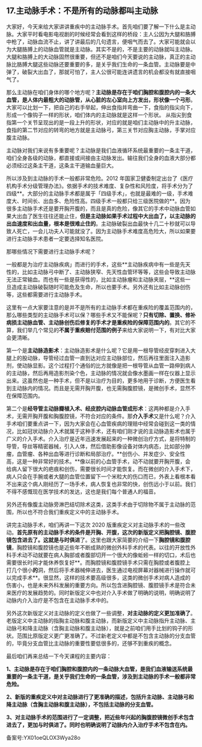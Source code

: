 ## 17.主动脉手术：不是所有的动脉都叫主动脉
大家好，今天来给大家讲讲重疾中的主动脉手术。首先咱们要了解一下什么是主动脉。大家平时看电影电视剧的时候经常会看到这样的桥段：主人公因为大腿和胳膊中枪了，动脉血流不止，讲了讲最后的几句遗言，便咽气而去了。大家可能就会以为大腿胳膊上的动脉血管就是主动脉。其实不是的，不是主要的动脉就叫主动脉。大腿和胳膊上的大动脉固然很重要，但还不是咱们今天要说的主动脉，真正的主动脉比胳膊大腿这些动脉还要重要的多，是关乎我们生命的一条血管。主动脉要是中弹了，破裂大出血了，那就可怕了，主人公很可能连讲遗言的机会都没有就直接咽气了。


那么主动脉在咱们身体的哪个地方呢？**主动脉是存在于咱们胸腔和腹腔内的一条大血管，是人体内最粗大的动脉管，从心脏的左心室向上方发出，形状像一个弓形**。大家可以比划一下，把自己的右手举起，伸出食指并弯曲一下，食指的指尖向下，形成一个像钩子一样的形状，咱们体内的主动脉就是这样一个形状。 从指尖到食指第一个关节呈现出的是一段上升的形状，对应的就是咱们主动脉中的升主动脉，食指的第二节对应的转弯的地方就是主动脉弓，第三关节对应胸主动脉，手掌对应腹主动脉。


主动脉对我们来说有多重要呢？主动脉是我们血液循环系统最重要的一条主干道，咱们全身各级的动脉，都直接或间接由主动脉发出。输往我们全身的血液大部分都必须经过这条主干道，这条主干道输血量巨大。


所以涉及到主动脉的手术一般都非常危险。2012 年国家卫健委制定出台了《医疗机构手术分级管理办法》。依据手术的技术难度、复杂性和风险度，将手术分为了四级**。大部分的主动脉手术都是属于「四级手术」，也就是最难的一级，手术难度大、时间长、出血多、危险性高。四级手术一般都只给三级医院做的**。因为很多主动脉手术还是要开胸开腹的，而且是真的危险，像其它的手术中动脉血管如果大出血了医生往往还能止住，**但是主动脉如果手术过程中大出血了，以主动脉的出血速度和出血量，根本是很难止住的**。主动脉破裂出血最快十几二十秒就可以导致人死亡，一会儿功夫人可能就没了。因为主动脉手术难度高危险大，所以如果要进行主动脉手术患者一定要选择知名医院。


那哪些情况下需要进行主动脉手术呢？


一般都是为治疗主动脉疾病」而进行的手术，这些**主动脉疾病中有一些是先天性的，比如主动脉弓中断了、主动脉狭窄、先天性血管环等等，这些会导致主动脉无法正常输血。而也有一些是获得性的，比如主动脉瘤和主动脉夹层，**这些一旦造成主动脉破裂随时可能危及生命，所以也要手术。另外还有比如主动脉创伤等，这些都需要进行主动脉手术。


这里有一点大家要注意的是并不是所有的主动脉手术都在重疾险的覆盖范围内的，那么哪些类型的主动脉手术可以保？哪些手术又不能保呢？**只有切除、置换、修补病损主动脉血管、主动脉创伤后修复的手术才是重疾险的保障范围内的**。其它的不算，我们举几个常见的**不属于重疾赔付范围的例子**来给大家说明一下，有对比大家会更清晰。


第一个是**主动脉造影术**：主动脉造影术是什么呢？它是用一根导管经皮穿刺进入大腿上的股动脉，导管经过血管一直到达对应主动脉部位，然后再往里面注入造影剂，使动脉显影。这个过程打个通俗的比方就像是把一根导管从血管一路伸到病人的主动脉，然后再用造影剂染个色，主动脉的情况就会像水墨画一样在仪器上显示出来。这虽然也是一种手术，但不是以治疗为目的，更多地用于诊断，方便医生看到主动脉内的情况。而且是无需开胸开腹，也无需胸腹腔镜，是微创手术，显然不在保障范围内。


第二个是**经导管主动脉瓣植入术、经皮腔内动脉血管成形术**：这两种都是介入手术，无需开胸开腹和胸腹腔镜，不符合对应的条件。那**介入手术**又是什么呢？介入手术咱们要重点讲一下，因为大家会在心血管疾病的理赔中经常会碰到这一类的情况，比如冠状动脉介入术就属于这种手术，还有咱们刚才说的主动脉造影术也属于广义的介入手术。介入治疗是近年迅速发展起来的一种微创治疗方式，是将特制的导管，导丝等精密器械，引入人体，然后借助影像设备对体内病态，比如部分肿瘤，血管瘤、各种出血等进行诊断和局部治疗。**创伤小、并发症少、安全性高，这是一种非常好的技术。**像以前的心血管手术，动不动就要开胸开腹，会给病人留下很大的疤痕和创伤，需要很长时间才能恢复。而在微创的介入手术下，病人只会在手腕或者大腿的血管位置留下一个米粒大的伤口而已，外表上看根本看不出来这个病人刚经历了一场手术，病人恢复也非常的快，创伤远小于以前。我们不得不感慨现在医学技术的发达，这也是我们每个普通人的福音。


另外还有像腹主动脉旁淋巴结切除术这类，这类手术由于切除物不属于主动脉的范围，所以也不符合我们重疾定义中的主动脉手术。


讲完主动脉手术，咱们再讲一下这次 2020 版重疾定义对主动脉手术的一些改动。**首先原有的主动脉手术的条件是开胸、开腹，这次的新版定义把胸腔镜、腹腔镜包含进去了。这就是与时俱进**了。这里也跟大家简要的介绍一下**胸腔镜和腹腔镜**，胸腔镜和腹腔镜也是近些年不断成熟的微创外科手术的代表。以往的开放性外科手术动不动就要在病人胸部或者腹部切开一个很大的像蚯蚓一样的切口，术后也需要很长时间才能休养恢复好**。而胸腔镜和腹腔镜手术只需在胸腔或者腹腔上打几个很小**的**洞，然后将手术器械伸进去，医生通过电视屏幕对器械进行操作就可以完成手术**。很显然，这样的技术要高级很多，这类的微创手术对病人造成的伤害小，也是未来外科发展的重要方向。所以包含进胸腔镜、腹腔镜手术是符合未来医疗的发展趋势的。同时新版定义中也对介入手术做了明确的说明，明确说明了动脉内介入治疗是不包含在主动脉手术中的。


另外这次新版定义对主动脉的定义也做了一些调整，**对主动脉的定义更加准确了**。老版定义中主动脉的指胸主动脉和腹主动脉，而新版定义中主动脉指升主动脉、主动脉弓和降主动脉（含胸主动脉和腹主动脉），就是之前咱们用手比划的钩子的形状。范围比原版定义更广更准确了。不过新老定义中都是不包含主动脉的分支血管的，毕竟分支血管比主动脉的重要性要低很多的，还够不到重疾的概念。


最后咱们再来总结一下今天课程的主要内容：


**1、主动脉是存在于咱们胸腔和腹腔内的一条动脉大血管，是我们血液输送系统最重要的一条主干道，是关乎我们生命的一条血管，涉及到主动脉的手术一般都非常危险。**


**2、新版的重疾定义中对主动脉进行了更准确的描述，包括升主动脉、主动脉弓和降主动脉（含胸主动脉和腹主动脉），不包括主动脉的分支血管。**


**3、对主动脉手术的范围进行了一定调整，把近些年兴起的胸腹腔镜微创手术包含进去了，更加与时俱进了。同时也明确说明了动脉内介入治疗手术不包含在内。**


备案号:YX01oeQLOX3Wya28o

